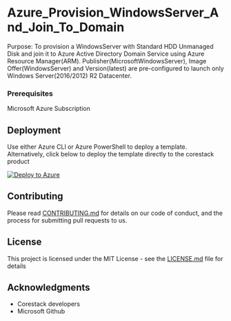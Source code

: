 
# Azure_Provision_WindowsServer_And_Join_To_Domain

Purpose: To provision a WindowsServer with Standard HDD Unmanaged Disk and join it to Azure Active Directory Domain Service using Azure Resource Manager(ARM). Publisher(MicrosoftWindowsServer), Image Offer(WindowsServer) and Version(latest) are pre-configured to launch only Windows Server(2016/2012) R2 Datacenter.

### Prerequisites

Microsoft Azure Subscription

## Deployment

Use either Azure CLI or Azure PowerShell to deploy a template. Alternatively, click below to deploy the template directly to the corestack product 

[![Deploy to Azure](https://docs.corestack.io/wp-content/uploads/2019/09/deploy-to-corestack.svg)](http://sandbox.corestack.io/heatstack/templates?repositories=github&external_redirect=true&name=Azure_Provision_WindowsServer_And_Join_To_Domain&url=https://raw.githubusercontent.com/corestacklabs/Templates/master/arm/Azure_Provision_WindowsServer_And_Join_To_Domain/Azure_Provision_WindowsServer_And_Join_To_Domain_content.json&engine=arm&type[0]=Cloud&classification[0]=Provisioning&services[0]=Azure&scope=tenant#/mytemplates)

## Contributing

Please read [CONTRIBUTING.md](https://gist.github.com/karthick-kk/30e4fd3f279492b4f040d5cd569d21d0) for details on our code of conduct, and the process for submitting pull requests to us.

## License

This project is licensed under the MIT License - see the [LICENSE.md](LICENSE.md) file for details

## Acknowledgments

* Corestack developers
* Microsoft Github

